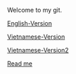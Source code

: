 Welcome to my git.

[English-Version](Chapter12-Testing/English-Version)

[Vietnamese-Version](Chapter12-Testing/Vietnamese-Version)

[Vietnamese-Version2](../Chapter12-Testing/Vietnamese-Version)

[Read me](../Cracking-the-Coding-Interview/Chapter12-Testing)
